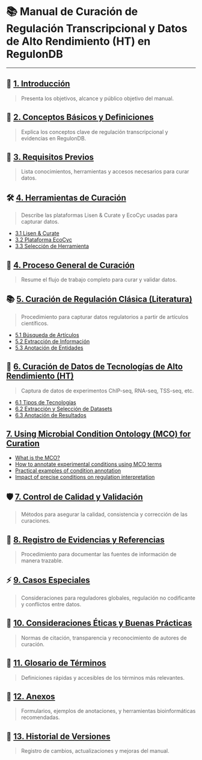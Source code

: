 # 📚 Manual de Curación de Regulación Transcripcional y Datos de Alto Rendimiento (HT) en RegulonDB

---

## 🏁 [1. Introducción](#1-introducción)
> Presenta los objetivos, alcance y público objetivo del manual.


## 🧠 [2. Conceptos Básicos y Definiciones](#2-conceptos-básicos-y-definiciones)
> Explica los conceptos clave de regulación transcripcional y evidencias en RegulonDB.


## 🔧 [3. Requisitos Previos](#3-requisitos-previos)
> Lista conocimientos, herramientas y accesos necesarios para curar datos.


## 🛠️ [4. Herramientas de Curación](#4-herramientas-de-curación)
> Describe las plataformas Lisen & Curate y EcoCyc usadas para capturar datos.

- [3.1 Lisen & Curate](#31-lisen--curate)
- [3.2 Plataforma EcoCyc](#32-plataforma-ecocyc)
- [3.3 Selección de Herramienta](#33-selección-de-herramienta)


## 🔄 [4. Proceso General de Curación](#4-proceso-general-de-curación)
> Resume el flujo de trabajo completo para curar y validar datos.


## 📚 [5. Curación de Regulación Clásica (Literatura)](#5-curación-de-regulación-clásica-literatura)
> Procedimiento para capturar datos regulatorios a partir de artículos científicos.

- [5.1 Búsqueda de Artículos](#51-búsqueda-de-artículos)
- [5.2 Extracción de Información](#52-extracción-de-información)
- [5.3 Anotación de Entidades](#53-anotación-de-entidades)


## 🧬 [6. Curación de Datos de Tecnologías de Alto Rendimiento (HT)](#6-curación-de-datos-de-tecnologías-de-alto-rendimiento-ht)
> Captura de datos de experimentos ChIP-seq, RNA-seq, TSS-seq, etc.

- [6.1 Tipos de Tecnologías](#61-tipos-de-tecnologías)
- [6.2 Extracción y Selección de Datasets](#62-extracción-y-selección-de-datasets)
- [6.3 Anotación de Resultados](#63-anotación-de-resultados)

## [7. Using Microbial Condition Ontology (MCO) for Curation](#mco-in-gc-curation)
- [What is the MCO?](#what-is-mco)
- [How to annotate experimental conditions using MCO terms](#gc-using-mco)
- [Practical examples of condition annotation](#example-gc)
- [Impact of precise conditions on regulation interpretation](#impact-mco)


## 🛡️ [7. Control de Calidad y Validación](#7-control-de-calidad-y-validación)
> Métodos para asegurar la calidad, consistencia y corrección de las curaciones.


## 📝 [8. Registro de Evidencias y Referencias](#8-registro-de-evidencias-y-referencias)
> Procedimiento para documentar las fuentes de información de manera trazable.


## ⚡ [9. Casos Especiales](#9-casos-especiales)
> Consideraciones para reguladores globales, regulación no codificante y conflictos entre datos.


## 🎯 [10. Consideraciones Éticas y Buenas Prácticas](#10-consideraciones-éticas-y-buenas-prácticas)
> Normas de citación, transparencia y reconocimiento de autores de curación.


## 📖 [11. Glosario de Términos](#11-glosario-de-términos)
> Definiciones rápidas y accesibles de los términos más relevantes.


## 📎 [12. Anexos](#12-anexos)
> Formularios, ejemplos de anotaciones, y herramientas bioinformáticas recomendadas.


## 📅 [13. Historial de Versiones](#13-historial-de-versiones)
> Registro de cambios, actualizaciones y mejoras del manual.

